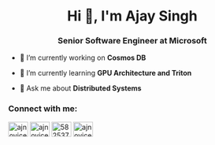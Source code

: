 <h1 align="center">Hi 👋, I'm Ajay Singh</h1>
<h3 align="center">Senior Software Engineer at Microsoft</h3>

- 🔭 I’m currently working on **Cosmos DB**

- 🌱 I’m currently learning **GPU Architecture and Triton**

- 💬 Ask me about **Distributed Systems**

<h3 align="left">Connect with me:</h3>
<p align="left">
<a href="https://twitter.com/ajnovice" target="blank"><img align="center" src="https://raw.githubusercontent.com/rahuldkjain/github-profile-readme-generator/master/src/images/icons/Social/twitter.svg" alt="ajnovice" height="30" width="40" /></a>
<a href="https://linkedin.com/in/ajnovice" target="blank"><img align="center" src="https://raw.githubusercontent.com/rahuldkjain/github-profile-readme-generator/master/src/images/icons/Social/linked-in-alt.svg" alt="ajnovice" height="30" width="40" /></a>
<a href="https://stackoverflow.com/users/5825372" target="blank"><img align="center" src="https://raw.githubusercontent.com/rahuldkjain/github-profile-readme-generator/master/src/images/icons/Social/stack-overflow.svg" alt="5825372" height="30" width="40" /></a>
<a href="https://kaggle.com/ajnovice" target="blank"><img align="center" src="https://raw.githubusercontent.com/rahuldkjain/github-profile-readme-generator/master/src/images/icons/Social/kaggle.svg" alt="ajnovice" height="30" width="40" /></a>
</p>
